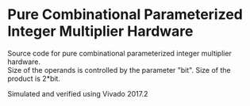 # Pure Combinational Parameterized Integer Multiplier Hardware 
Source code for pure combinational parameterized integer multiplier hardware.  
Size of the operands is controlled by the parameter "bit". Size of the product is 2\*bit.

Simulated and verified using Vivado 2017.2
